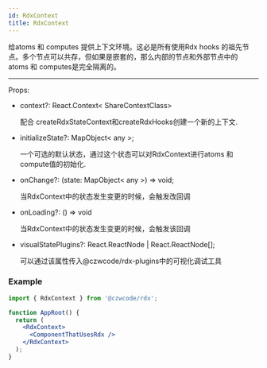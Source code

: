 ```yaml
---
id: RdxContext
title: RdxContext
---
```


给atoms 和 computes 提供上下文环境。这必是所有使用Rdx hooks 的祖先节点。多个节点可以共存，但如果是嵌套的，那么内部的节点和外部节点中的 atoms 和 computes是完全隔离的。

---

Props: 
- context?: React.Context< ShareContextClass>

  配合 createRdxStateContext和createRdxHooks创建一个新的上下文.
- initializeState?: MapObject< any >;

  一个可选的默认状态，通过这个状态可以对RdxContext进行atoms 和 compute值的初始化.
- onChange?: (state: MapObject< any >) => void;

  当RdxContext中的状态发生变更的时候，会触发改回调
- onLoading?: () => void

  当RdxContext中的状态发生变更的时候，会触发该回调
- visualStatePlugins?: React.ReactNode | React.ReactNode[];

  可以通过该属性传入@czwcode/rdx-plugins中的可视化调试工具

### Example
```jsx
import { RdxContext } from '@czwcode/rdx';

function AppRoot() {
  return (
    <RdxContext>
      <ComponentThatUsesRdx />
    </RdxContext>
  );
}
```